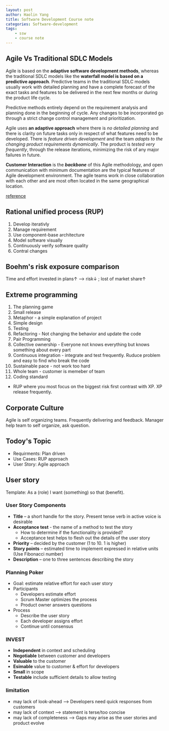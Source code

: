 ```yaml
---
layout: post
author: Haolin Yang
title: Software Development Course note 
categories: Software-development
tags: 
    - ssw
    - course note
---
```


## Agile Vs Traditional SDLC Models

Agile is based on the **adaptive software development methods**, whereas the traditional SDLC models like the **waterfall model is based on a predictive approach**. Predictive teams in the traditional SDLC models usually work with detailed planning and have a complete forecast of the exact tasks and features to be delivered in the next few months or during the product life cycle.

Predictive methods entirely depend on the requirement analysis and planning done in the beginning of cycle. Any changes to be incorporated go through a strict change control management and prioritization.

Agile uses **an adaptive approach** where there is *no detailed planning* and there is clarity on future tasks only in respect of what features need to be developed. There is *feature driven development* and the team *adapts to the changing product requirements dynamically*. The product is *tested very frequently*, through the release iterations, minimizing the risk of any major failures in future.

**Customer Interaction** is the ***backbone*** of this Agile methodology, and open communication with minimum documentation are the typical features of Agile development environment. The agile teams work in close collaboration with each other and are most often located in the same geographical location.

[reference](https://www.tutorialspoint.com/sdlc/sdlc_quick_guide.htm)

## Rational unified process (RUP)

1. Develop iterativly
2. Manage requirement
3. Use component-base architecture
4. Model software visually
5. Continuously verify software quality
6. Contral changes

## Boehm's risk exposure comparison

Time and effort invested in plans&uarr; --> risk&darr; ; lost of market share&uarr;
   
## Extreme programming

1. The planning game
2. Small release
3. Metaphor - a simple explanation of project
4. Simple design
5. Testing
6. Refactoring - Not changing the behavior and update the code
7. Pair Programming
8. Collective ownership - Everyone not knows everything but knows something about every part
9. Continuous integration - integrate and test frequently. Ruduce problem and easy to find who break the code
10. Sustainable pace - not work too hard
11. Whole team - customer is memeber of team
12. Coding standard



* RUP where you most focus on the biggest risk first contrast with XP. XP release frequently.

## Corporate Culture

Agile is self organizing teams. Frequently delivering and feedback. Manager help team to self organize, ask question.

## Todoy's Topic

* Requirments: Plan driven
* Use Cases: RUP approach
* User Story: Agile approach


## User story

Template: As a (role) I want (something) so that (benefit).

### User Story Components

* **Title** – a short handle for the story. Present tense verb in active voice is desirable
* **Acceptance test** - the name of a method to test the story
  - How to determine if the functionality is provided?
  - Acceptance test helps to flesh out the details of the user story
* **Priority** – decided by the customer (1 to 10. 1 is higher)
* **Story points** – estimated time to implement expressed in relative units (Use Fibonacci number)
* **Description** – one to three sentences describing the story

### Planning Poker

* Goal: estimate relative effort for each user story
* Participants
  * Developers estimate effort
  * Scrum Master optimizes the process
  * Product owner answers questions
* Process
  * Describe the user story
  * Each developer assigns effort
  * Continue until consensus

### INVEST

* **Independent** in context and scheduling
* **Negotiable** between customer and developers
* **Valuable** to the customer
* **Esimable** value to customer & effort for developers
* **Small** in scope
* **Testable** include sufficient details to allow testing

### limitation

* may lack of look-ahead --> Developers need quick responses from customers
* may lack of context --> statement is terse/too concise
* may lack of completeness --> Gaps may arise as the user stories and product evolve